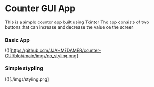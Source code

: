 # Counter GUI App

This is a simple counter app built using Tkinter
The app consists of two buttons that can increase and decrease the value on the screen

### Basic App

!()[https://github.com/JJAHMEDAMER/counter-GUI/blob/main/imgs/no_styling.png]


### Simple stypling

!()[./imgs/styling.png]



